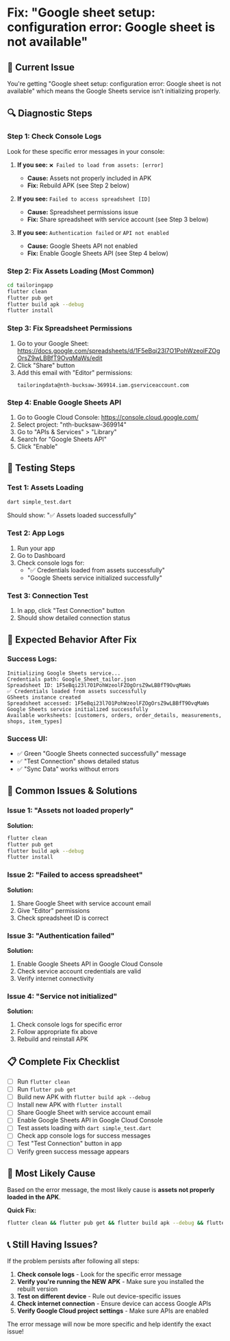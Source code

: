 # Fix: "Google sheet setup: configuration error: Google sheet is not available"

## 🚨 **Current Issue**
You're getting "Google sheet setup: configuration error: Google sheet is not available" which means the Google Sheets service isn't initializing properly.

## 🔍 **Diagnostic Steps**

### **Step 1: Check Console Logs**
Look for these specific error messages in your console:

1. **If you see:** `❌ Failed to load from assets: [error]`
   - **Cause:** Assets not properly included in APK
   - **Fix:** Rebuild APK (see Step 2 below)

2. **If you see:** `Failed to access spreadsheet [ID]`
   - **Cause:** Spreadsheet permissions issue
   - **Fix:** Share spreadsheet with service account (see Step 3 below)

3. **If you see:** `Authentication failed` or `API not enabled`
   - **Cause:** Google Sheets API not enabled
   - **Fix:** Enable Google Sheets API (see Step 4 below)

### **Step 2: Fix Assets Loading (Most Common)**
```bash
cd tailoringapp
flutter clean
flutter pub get
flutter build apk --debug
flutter install
```

### **Step 3: Fix Spreadsheet Permissions**
1. Go to your Google Sheet: https://docs.google.com/spreadsheets/d/1F5eBqi23l7O1PohWzeolFZOgOrsZ9wLBBfT9OvqMaWs/edit
2. Click "Share" button
3. Add this email with "Editor" permissions:
   ```
   tailoringdata@nth-bucksaw-369914.iam.gserviceaccount.com
   ```

### **Step 4: Enable Google Sheets API**
1. Go to Google Cloud Console: https://console.cloud.google.com/
2. Select project: "nth-bucksaw-369914"
3. Go to "APIs & Services" > "Library"
4. Search for "Google Sheets API"
5. Click "Enable"

## 🧪 **Testing Steps**

### **Test 1: Assets Loading**
```bash
dart simple_test.dart
```
Should show: "✅ Assets loaded successfully"

### **Test 2: App Logs**
1. Run your app
2. Go to Dashboard
3. Check console logs for:
   - "✅ Credentials loaded from assets successfully"
   - "Google Sheets service initialized successfully"

### **Test 3: Connection Test**
1. In app, click "Test Connection" button
2. Should show detailed connection status

## 📱 **Expected Behavior After Fix**

### **Success Logs:**
```
Initializing Google Sheets service...
Credentials path: Google_Sheet_tailor.json
Spreadsheet ID: 1F5eBqi23l7O1PohWzeolFZOgOrsZ9wLBBfT9OvqMaWs
✅ Credentials loaded from assets successfully
GSheets instance created
Spreadsheet accessed: 1F5eBqi23l7O1PohWzeolFZOgOrsZ9wLBBfT9OvqMaWs
Google Sheets service initialized successfully
Available worksheets: [customers, orders, order_details, measurements, shops, item_types]
```

### **Success UI:**
- ✅ Green "Google Sheets connected successfully" message
- ✅ "Test Connection" shows detailed status
- ✅ "Sync Data" works without errors

## 🚫 **Common Issues & Solutions**

### **Issue 1: "Assets not loaded properly"**
**Solution:**
```bash
flutter clean
flutter pub get
flutter build apk --debug
flutter install
```

### **Issue 2: "Failed to access spreadsheet"**
**Solution:**
1. Share Google Sheet with service account email
2. Give "Editor" permissions
3. Check spreadsheet ID is correct

### **Issue 3: "Authentication failed"**
**Solution:**
1. Enable Google Sheets API in Google Cloud Console
2. Check service account credentials are valid
3. Verify internet connectivity

### **Issue 4: "Service not initialized"**
**Solution:**
1. Check console logs for specific error
2. Follow appropriate fix above
3. Rebuild and reinstall APK

## 📋 **Complete Fix Checklist**

- [ ] Run `flutter clean`
- [ ] Run `flutter pub get`
- [ ] Build new APK with `flutter build apk --debug`
- [ ] Install new APK with `flutter install`
- [ ] Share Google Sheet with service account email
- [ ] Enable Google Sheets API in Google Cloud Console
- [ ] Test assets loading with `dart simple_test.dart`
- [ ] Check app console logs for success messages
- [ ] Test "Test Connection" button in app
- [ ] Verify green success message appears

## 🎯 **Most Likely Cause**

Based on the error message, the most likely cause is **assets not properly loaded in the APK**. 

**Quick Fix:**
```bash
flutter clean && flutter pub get && flutter build apk --debug && flutter install
```

## 📞 **Still Having Issues?**

If the problem persists after following all steps:

1. **Check console logs** - Look for the specific error message
2. **Verify you're running the NEW APK** - Make sure you installed the rebuilt version
3. **Test on different device** - Rule out device-specific issues
4. **Check internet connection** - Ensure device can access Google APIs
5. **Verify Google Cloud project settings** - Make sure APIs are enabled

The error message will now be more specific and help identify the exact issue!

